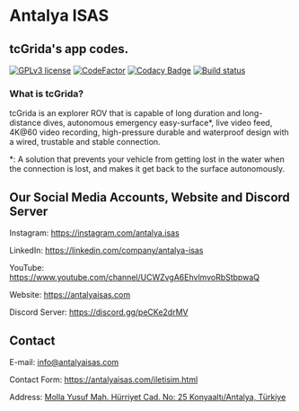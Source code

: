 # Antalya ISAS

## tcGrida's app codes. 

[![GPLv3 license](https://img.shields.io/badge/License-GPLv3-blue.svg)](https://www.gnu.org/licenses/gpl-3.0.txt)
  [![CodeFactor](https://www.codefactor.io/repository/github/antalya-isas/tcgrida-app/badge)](https://www.codefactor.io/repository/github/antalya-isas/tcgrida-app)  [![Codacy Badge](https://app.codacy.com/project/badge/Grade/eea002b87cec40e28f3f13d75b06b0c4)](https://www.codacy.com/gh/Antalya-ISAS/tcgrida-app/dashboard?utm_source=github.com&amp;utm_medium=referral&amp;utm_content=Antalya-ISAS/tcgrida-app&amp;utm_campaign=Badge_Grade) [![Build status](https://ci.appveyor.com/api/projects/status/hk4hu3hdevjywvi7?svg=true)](https://ci.appveyor.com/project/egeakman/tcgrida-app)

### What is tcGrida?
tcGrida is an explorer ROV that is capable of long duration and long-distance dives, autonomous emergency easy-surface*, live video feed, 4K@60 video recording, high-pressure durable and waterproof design with a wired, trustable and stable connection.

*: A solution that prevents your vehicle from getting lost in the water when the connection is lost, and makes it get back to the surface autonomously.

## Our Social Media Accounts, Website and Discord Server

 Instagram: https://instagram.com/antalya.isas

 LinkedIn: https://linkedin.com/company/antalya-isas

 YouTube: https://www.youtube.com/channel/UCWZvgA6EhvlmvoRbStbpwaQ

 Website: https://antalyaisas.com

 Discord Server: https://discord.gg/peCKe2drMV

## Contact

E-mail: info@antalyaisas.com

Contact Form: https://antalyaisas.com/iletisim.html

Address: [Molla Yusuf Mah. Hürriyet Cad. No: 25 Konyaaltı/Antalya, Türkiye](https://goo.gl/maps/5YjF16fynHth8VVB9)
